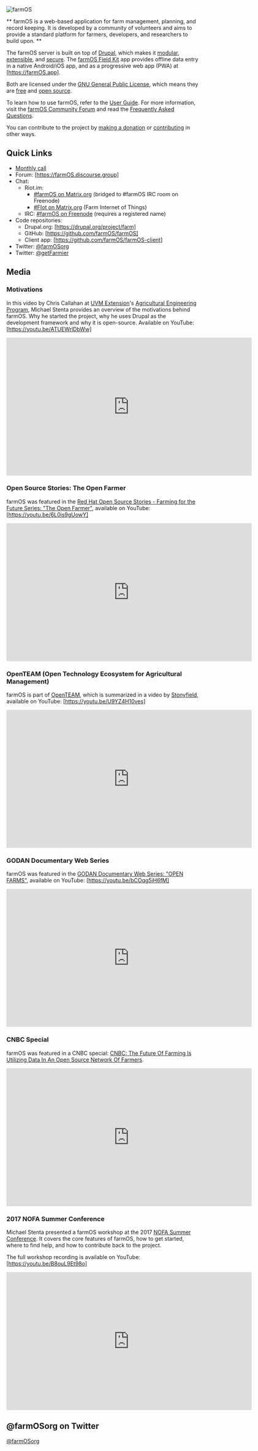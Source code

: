 ![farmOS](/img/farmOS.png)

**
farmOS is a web-based application for farm management, planning, and record
keeping. It is developed by a community of volunteers and aims to provide a
standard platform for farmers, developers, and researchers to build upon.
**

The farmOS server is built on top of [Drupal], which makes it [modular],
[extensible], and [secure]. The [farmOS Field Kit] app provides offline data
entry in a native Android/iOS app, and as a progressive web app (PWA) at
[https://farmOS.app].

Both are licensed under the [GNU General Public License], which means they are
[free] and [open source].

To learn how to use farmOS, refer to the [User Guide]. For more information,
visit the [farmOS Community Forum] and read the [Frequently Asked Questions].

You can contribute to the project by [making a donation] or [contributing] in
other ways.

## Quick Links

* [Monthly call]
* Forum: [https://farmOS.discourse.group]
* Chat:
    * Riot.im:
        * [#farmOS on Matrix.org] (bridged to #farmOS IRC room on Freenode)
        * [#FIot on Matrix.org] (Farm Internet of Things)
    * IRC: [#farmOS on Freenode] (requires a registered name)
* Code repositories:
    * Drupal.org: [https://drupal.org/project/farm]
    * GitHub: [https://github.com/farmOS/farmOS]
    * Client app: [https://github.com/farmOS/farmOS-client]
* Twitter: [@farmOSorg]
* Twitter: [@getFarmier]

## Media

### Motivations

In this video by Chris Callahan at [UVM Extension]'s
[Agricultural Engineering Program], Michael Stenta provides an overview of the
motivations behind farmOS.  Why he started the project, why he uses Drupal as
the development framework and why it is open-source. Available on YouTube:
[https://youtu.be/ATUEWrlDbWw]

<iframe width="640" height="360" src="https://www.youtube.com/embed/ATUEWrlDbWw?rel=0" frameborder="0" allowfullscreen></iframe>

### Open Source Stories: The Open Farmer

farmOS was featured in the [Red Hat Open Source Stories - Farming for the Future Series: "The Open Farmer"],
available on YouTube: [https://youtu.be/6L0is9gUowY]

<iframe width="640" height="360" src="https://www.youtube.com/embed/6L0is9gUowY?rel=0" frameborder="0" allowfullscreen></iframe>

### OpenTEAM (Open Technology Ecosystem for Agricultural Management)

farmOS is part of [OpenTEAM], which is summarized in a video by [Stonyfield],
available on YouTube: [https://youtu.be/U9YZ4H10ves]

<iframe width="640" height="360" src="https://www.youtube.com/embed/U9YZ4H10ves?rel=0" frameborder="0" allowfullscreen></iframe>

### GODAN Documentary Web Series

farmOS was featured in the [GODAN Documentary Web Series: "OPEN FARMS"],
available on YouTube: [https://youtu.be/bCOqg5iH6fM]

<iframe width="640" height="360" src="https://www.youtube.com/embed/bCOqg5iH6fM?rel=0" frameborder="0" allowfullscreen></iframe>

### CNBC Special

farmOS was featured in a CNBC special:
[CNBC: The Future Of Farming Is Utilizing Data In An Open Source Network Of Farmers].

<iframe width="640" height="360" src="https://www.youtube.com/embed/zua1y-hBcGc?rel=0" frameborder="0" allowfullscreen></iframe>

### 2017 NOFA Summer Conference

Michael Stenta presented a farmOS workshop at the 2017 [NOFA Summer Conference].
It covers the core features of farmOS, how to get started, where to find help,
and how to contribute back to the project.

The full workshop recording is available on YouTube:
[https://youtu.be/B8ouL9Et98o]

<iframe width="640" height="360" src="https://www.youtube.com/embed/B8ouL9Et98o?rel=0" frameborder="0" allowfullscreen></iframe>

## @farmOSorg on Twitter

<a class="twitter-timeline" href="https://twitter.com/farmOSorg">@farmOSorg</a>
<script async src="//platform.twitter.com/widgets.js" charset="utf-8"></script>

[Drupal]: https://drupal.org
[modular]: http://en.wikipedia.org/wiki/Modular_programming
[extensible]: https://www.drupal.org/download
[secure]: http://www.drupal.org/documentation/is-drupal-secure
[farmOS Field Kit]: /guide/app
[https://farmOS.app]: https://farmOS.app
[User Guide]: /guide
[farmOS Community Forum]: https://farmOS.discourse.group
[making a donation]: /donate
[contributing]: /community/contribute
[Frequently Asked Questions]: /faq
[UVM Extension]: https://www.uvm.edu/extension
[Agricultural Engineering Program]: https://www.uvm.edu/extension/agriculture/agricultural_engineering
[https://youtu.be/ATUEWrlDbWw]: https://youtu.be/ATUEWrlDbWw
[Red Hat Open Source Stories - Farming for the Future Series: "The Open Farmer"]: https://www.redhat.com/en/open-source-stories/farming-for-the-future/open-farmer
[https://youtu.be/6L0is9gUowY]: https://youtu.be/6L0is9gUowY
[OpenTEAM]: https://wolfesneck.org/openteam
[Stonyfield]: https://www.stonyfield.com
[https://youtu.be/U9YZ4H10ves]: https://youtu.be/U9YZ4H10ves
[CNBC: The Future Of Farming Is Utilizing Data In An Open Source Network Of Farmers]: https://youtu.be/zua1y-hBcGc
[GODAN Documentary Web Series: "OPEN FARMS"]: http://www.godan.info/news/open-farms-godan-documentary-web-series-episode-3
[https://youtu.be/bCOqg5iH6fM]: https://youtu.be/bCOqg5iH6fM
[NOFA Summer Conference]: http://nofasummerconference.org
[https://youtu.be/w0ZCu8NsWKE]: https://youtu.be/w0ZCu8NsWKE
[GNU General Public License]: http://www.gnu.org/copyleft/gpl.html
[free]: https://en.wikipedia.org/wiki/Free_software
[open source]: http://en.wikipedia.org/wiki/Open_source
[groundwork]: /development/architecture
[contribute]: /community/contribute
[https://drupal.org/project/farm]: https://drupal.org/project/farm
[https://github.com/farmOS]: https://github.com/farmOS
[Monthly call]: /community/monthly-call
[https://farmOS.discourse.group]: https://farmOS.discourse.group
[#farmOS on Matrix.org]: https://riot.im/app/#/room/#farmOS:matrix.org
[#FIot on Matrix.org]: https://riot.im/app/#/room/#fiot:matrix.org
[#farmOS on Freenode]: http://webchat.freenode.net/?channels=#farmOS
[@farmOSorg]: https://twitter.com/farmOSorg
[@getFarmier]: https://twitter.com/getFarmier

